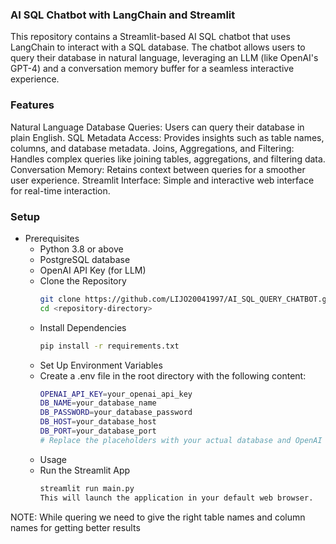 ### AI SQL Chatbot with LangChain and Streamlit
This repository contains a Streamlit-based AI SQL chatbot that uses LangChain to interact with a SQL database. The chatbot allows users to query their database in natural language, leveraging an LLM (like OpenAI's GPT-4) and a conversation memory buffer for a seamless interactive experience.

### Features
Natural Language Database Queries: Users can query their database in plain English.
SQL Metadata Access: Provides insights such as table names, columns, and database metadata.
Joins, Aggregations, and Filtering: Handles complex queries like joining tables, aggregations, and filtering data.
Conversation Memory: Retains context between queries for a smoother user experience.
Streamlit Interface: Simple and interactive web interface for real-time interaction.
### Setup
- Prerequisites
  - Python 3.8 or above
  - PostgreSQL database
  - OpenAI API Key (for LLM)
  - Clone the Repository
    ```bash
    git clone https://github.com/LIJO20041997/AI_SQL_QUERY_CHATBOT.git
    cd <repository-directory>
  - Install Dependencies
    ```bash
    pip install -r requirements.txt
  - Set Up Environment Variables
  - Create a .env file in the root directory with the following content:
    ```bash
    OPENAI_API_KEY=your_openai_api_key
    DB_NAME=your_database_name
    DB_PASSWORD=your_database_password
    DB_HOST=your_database_host
    DB_PORT=your_database_port
    # Replace the placeholders with your actual database and OpenAI credentials.

  - Usage
  - Run the Streamlit App
    ```bash
    streamlit run main.py
    This will launch the application in your default web browser.

NOTE: While quering we need to give the right table names and column names for getting better results
